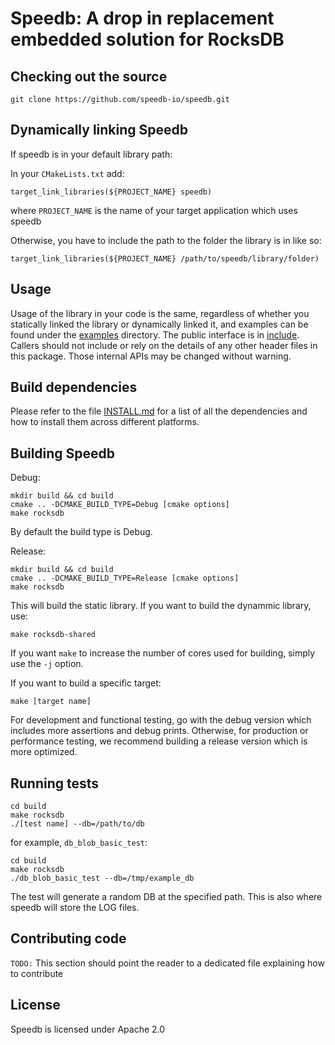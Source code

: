 # Speedb: A drop in replacement embedded solution for RocksDB

## Checking out the source

	git clone https://github.com/speedb-io/speedb.git

## Dynamically linking Speedb
If speedb is in your default library path:

In your `CMakeLists.txt` add:

	target_link_libraries(${PROJECT_NAME} speedb)
where `PROJECT_NAME` is the name of your target application which uses speedb

Otherwise, you have to include the path to the folder the library is in like so:
	
	target_link_libraries(${PROJECT_NAME} /path/to/speedb/library/folder)

## Usage
Usage of the library in your code is the same, regardless of whether you statically linked the library or dynamically linked it, and examples can be found under the [examples](examples) directory.
The public interface is in [include](include/rocksdb). Callers should not include or rely on the details of any other header files in this package. Those internal APIs may be changed without warning.

## Build dependencies
Please refer to the file [INSTALL.md](INSTALL.md) for a list of all the dependencies and how to install them across different platforms.

## Building Speedb
Debug:

	mkdir build && cd build   
	cmake .. -DCMAKE_BUILD_TYPE=Debug [cmake options]
	make rocksdb

By default the build type is Debug.

Release:

	mkdir build && cd build   
	cmake .. -DCMAKE_BUILD_TYPE=Release [cmake options]
	make rocksdb

This will build the static library.
If you want to build the dynammic library, use:

	make rocksdb-shared

If you want `make` to increase the number of cores used for building, simply use the `-j` option.

If you want to build a specific target:

	make [target name]

For development and functional testing, go with the debug version which includes
more assertions and debug prints.
Otherwise, for production or performance testing, we recommend building a release version
which is more optimized.

## Running tests

	cd build   
	make rocksdb
	./[test name] --db=/path/to/db

for example, `db_blob_basic_test`:

	cd build   
	make rocksdb
	./db_blob_basic_test --db=/tmp/example_db

The test will generate a random DB at the specified path. This is also where speedb will store the LOG files.

## Contributing code
`TODO:` This section should point the reader to a dedicated file explaining how to contribute

## License
Speedb is licensed under Apache 2.0

